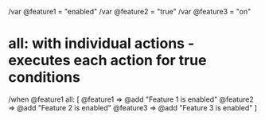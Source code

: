 /var @feature1 = "enabled"
/var @feature2 = "true"
/var @feature3 = "on"

# all: with individual actions - executes each action for true conditions
/when @feature1 all: [
  @feature1 => @add "Feature 1 is enabled"
  @feature2 => @add "Feature 2 is enabled"
  @feature3 => @add "Feature 3 is enabled"
]